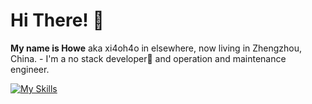 # Hi There! 👋
**My name is Howe** aka xi4oh4o in elsewhere, now living in Zhengzhou, China. - I'm a no stack developer🤣 and operation and maintenance engineer.

[![My Skills](https://skillicons.dev/icons?i=vim,ts,linux,laravel,rails,nextjs,tailwind,py,regex,wasm,aws,kubernetes,cloudflare,nginx,md&theme=dark)](https://github.com/xi4oh4o)
<!--
**xi4oh4o/xi4oh4o** is a ✨ _special_ ✨ repository because its `README.md` (this file) appears on your GitHub profile.

Here are some ideas to get you started:

- 🔭 I’m currently working on ...
- 🌱 I’m currently learning ...
- 👯 I’m looking to collaborate on ...
- 🤔 I’m looking for help with ...
- 💬 Ask me about ...
- 📫 How to reach me: ...
- 😄 Pronouns: ...
- ⚡ Fun fact: ...
-->
